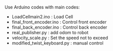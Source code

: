 Use Arduino codes with main codes:
- LoadCellmain2.ino : Load Cell
- final_front_encoder.ino : Control front encoder
- final_back_encoder.ino : Control back encoder
- real_publisher.py : add odom to robot
- velocity_scale.py : Set the speed not to exceed
- modified_twist_keyboard.py : manual control
